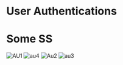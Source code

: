 # User Authentications
 

# Some SS


![AU1](https://user-images.githubusercontent.com/42358866/159964933-eaa6f019-6e0f-48b0-ade1-aafd8312330d.png)
![au4](https://user-images.githubusercontent.com/42358866/159964976-68d2eba8-f1b1-4ff5-a4c4-078870400b98.png)
![Au2](https://user-images.githubusercontent.com/42358866/159964995-4e0d4976-021c-404f-8051-f48a0874d794.png)
![au3](https://user-images.githubusercontent.com/42358866/159965014-f1a18c9a-8470-40fb-9189-1788ee3b3b35.png)

